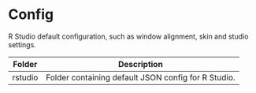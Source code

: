 # Config

R Studio default configuration, such as window alignment, skin and studio settings.

|Folder|Description|
|-----|-----|
|rstudio|Folder containing default JSON config for R Studio.|